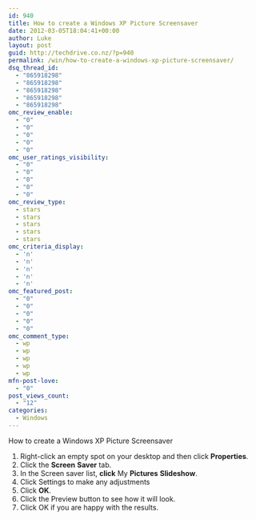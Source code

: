 ```yaml
---
id: 940
title: How to create a Windows XP Picture Screensaver
date: 2012-03-05T18:04:41+00:00
author: Luke
layout: post
guid: http://techdrive.co.nz/?p=940
permalink: /win/how-to-create-a-windows-xp-picture-screensaver/
dsq_thread_id:
  - "865918298"
  - "865918298"
  - "865918298"
  - "865918298"
  - "865918298"
omc_review_enable:
  - "0"
  - "0"
  - "0"
  - "0"
  - "0"
omc_user_ratings_visibility:
  - "0"
  - "0"
  - "0"
  - "0"
  - "0"
omc_review_type:
  - stars
  - stars
  - stars
  - stars
  - stars
omc_criteria_display:
  - 'n'
  - 'n'
  - 'n'
  - 'n'
  - 'n'
omc_featured_post:
  - "0"
  - "0"
  - "0"
  - "0"
  - "0"
omc_comment_type:
  - wp
  - wp
  - wp
  - wp
  - wp
mfn-post-love:
  - "0"
post_views_count:
  - "12"
categories:
  - Windows
---
```

How to create a Windows XP Picture Screensaver

  1. Right-click an empty spot on your desktop and then click **Properties**.
  2. Click the **Screen** **Saver** tab.
  3. In the Screen saver list, **click** My **Pictures** **Slideshow**.
  4. Click Settings to make any adjustments
  5. Click **OK**.
  6. Click the Preview button to see how it will look.
  7. Click OK if you are happy with the results.

&nbsp;
